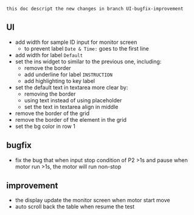     this doc descript the new changes in branch UI-bugfix-improvement

## UI
- add width for sample ID input for monitor screen
    - to prevent label `Date & Time:` goes to the first line
- add width for label `Default`
- set the ins widget to similar to the previous one, including:
    - remove the border
    - add underline for label `INSTRUCTION`
    - add highlighting to key label
- set the default text in textarea more clear by:
    - removing the border
    - using text instead of using placeholder
    - set the text in textarea align in middle
- remove the border of the grid
- remove the border of the element in the grid
- set the bg color in row 1

## bugfix
- fix the bug that when input stop condition of P2 >1s and pause when motor run >1s, the motor will run non-stop

## improvement
- the display update the monitor screen when motor start move
- auto scroll back the table when resume the test